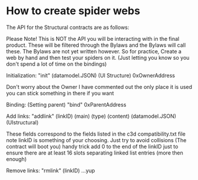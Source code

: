 # How to create spider webs

The API for the Structural contracts are as follows:

Please Note!
This is NOT the API you will be interacting with in the final product. These will be filtered through the Bylaws and the Bylaws will call these. The Bylaws are not yet written however. So for practice, Create a web by hand and then test your spiders on it. (Just letting you know so you don't spend a lot of time on the bindings)

Initialization:
"init" (datamodel.JSON) (UI Structure) 0xOwnerAddress

Don't worry about the Owner I have commented out the only place it is used you can stick something in there if you want

Binding: (Setting parent)
"bind" 0xParentAddress

Add links:
"addlink" (linkID) (main) (type) (content) (datamodel.JSON) (UIstructural)

These fields correspond to the fields listed in the c3d compatibility.txt file
note linkID is something of your choosing. Just try to avoid collisions (The contract will boot you) handy trick add 0 to the end of the linkID just to ensure there are at least 16 slots separating linked list entries (more then enough)

Remove links:
"rmlink" (linkID)
...yup